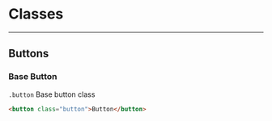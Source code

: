 # Classes

---

## Buttons
### Base Button
`.button` Base button class
```html
<button class="button">Button</button>
```
